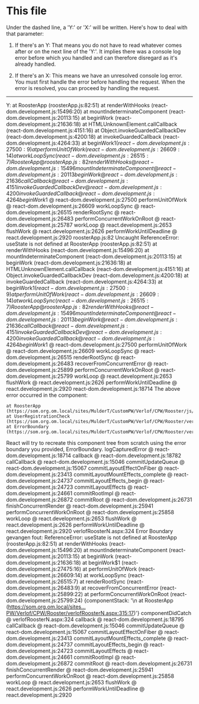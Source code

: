 # This file
Under the dashed line, a 'Y:' or 'X:' will be written. Here's how to deal with that parameter:

1. If there's an Y:
That means you do not have to read whatever comes after or on the next line of the 'Y:'. It implies there was a console log error before which you handled and can therefore disregard as it's already handled.

2. If there's an X:
This means we have an unresolved console log error. You must first handle the error before handling the request. When the error is resolved, you can proceed by handling the request.

------------------------------------------------
Y:
    at RoosterApp (roosterApp.js:82:51)
    at renderWithHooks (react-dom.development.js:15496:20)
    at mountIndeterminateComponent (react-dom.development.js:20113:15)
    at beginWork (react-dom.development.js:21636:18)
    at HTMLUnknownElement.callCallback (react-dom.development.js:4151:16)
    at Object.invokeGuardedCallbackDev (react-dom.development.js:4200:18)
    at invokeGuardedCallback (react-dom.development.js:4264:33)
    at beginWork$1 (react-dom.development.js:27500:9)
    at performUnitOfWork (react-dom.development.js:26609:14)
    at workLoopSync (react-dom.development.js:26515:7)
RoosterApp @ roosterApp.js:82
renderWithHooks @ react-dom.development.js:15496
mountIndeterminateComponent @ react-dom.development.js:20113
beginWork @ react-dom.development.js:21636
callCallback @ react-dom.development.js:4151
invokeGuardedCallbackDev @ react-dom.development.js:4200
invokeGuardedCallback @ react-dom.development.js:4264
beginWork$1 @ react-dom.development.js:27500
performUnitOfWork @ react-dom.development.js:26609
workLoopSync @ react-dom.development.js:26515
renderRootSync @ react-dom.development.js:26483
performConcurrentWorkOnRoot @ react-dom.development.js:25787
workLoop @ react.development.js:2653
flushWork @ react.development.js:2626
performWorkUntilDeadline @ react.development.js:2920
roosterApp.js:82  Uncaught ReferenceError: useState is not defined
    at RoosterApp (roosterApp.js:82:51)
    at renderWithHooks (react-dom.development.js:15496:20)
    at mountIndeterminateComponent (react-dom.development.js:20113:15)
    at beginWork (react-dom.development.js:21636:18)
    at HTMLUnknownElement.callCallback (react-dom.development.js:4151:16)
    at Object.invokeGuardedCallbackDev (react-dom.development.js:4200:18)
    at invokeGuardedCallback (react-dom.development.js:4264:33)
    at beginWork$1 (react-dom.development.js:27500:9)
    at performUnitOfWork (react-dom.development.js:26609:14)
    at workLoopSync (react-dom.development.js:26515:7)
RoosterApp @ roosterApp.js:82
renderWithHooks @ react-dom.development.js:15496
mountIndeterminateComponent @ react-dom.development.js:20113
beginWork @ react-dom.development.js:21636
callCallback @ react-dom.development.js:4151
invokeGuardedCallbackDev @ react-dom.development.js:4200
invokeGuardedCallback @ react-dom.development.js:4264
beginWork$1 @ react-dom.development.js:27500
performUnitOfWork @ react-dom.development.js:26609
workLoopSync @ react-dom.development.js:26515
renderRootSync @ react-dom.development.js:26483
recoverFromConcurrentError @ react-dom.development.js:25899
performConcurrentWorkOnRoot @ react-dom.development.js:25799
workLoop @ react.development.js:2653
flushWork @ react.development.js:2626
performWorkUntilDeadline @ react.development.js:2920
react-dom.development.js:18714  The above error occurred in the <RoosterApp> component:

    at RoosterApp (https://som.org.om.local/sites/MulderT/CustomPW/Verlof/CPW/Rooster/js/core/roosterApp.js:82:51)
    at UserRegistrationCheck (https://som.org.om.local/sites/MulderT/CustomPW/Verlof/CPW/Rooster/verlofRoosterN.aspx:345:42)
    at ErrorBoundary (https://som.org.om.local/sites/MulderT/CustomPW/Verlof/CPW/Rooster/verlofRoosterN.aspx:315:17)

React will try to recreate this component tree from scratch using the error boundary you provided, ErrorBoundary.
logCapturedError @ react-dom.development.js:18714
callback @ react-dom.development.js:18782
callCallback @ react-dom.development.js:15046
commitUpdateQueue @ react-dom.development.js:15067
commitLayoutEffectOnFiber @ react-dom.development.js:23413
commitLayoutMountEffects_complete @ react-dom.development.js:24737
commitLayoutEffects_begin @ react-dom.development.js:24723
commitLayoutEffects @ react-dom.development.js:24661
commitRootImpl @ react-dom.development.js:26872
commitRoot @ react-dom.development.js:26731
finishConcurrentRender @ react-dom.development.js:25941
performConcurrentWorkOnRoot @ react-dom.development.js:25858
workLoop @ react.development.js:2653
flushWork @ react.development.js:2626
performWorkUntilDeadline @ react.development.js:2920
verlofRoosterN.aspx:324  Error Boundary gevangen fout: ReferenceError: useState is not defined
    at RoosterApp (roosterApp.js:82:51)
    at renderWithHooks (react-dom.development.js:15496:20)
    at mountIndeterminateComponent (react-dom.development.js:20113:15)
    at beginWork (react-dom.development.js:21636:18)
    at beginWork$1 (react-dom.development.js:27475:16)
    at performUnitOfWork (react-dom.development.js:26609:14)
    at workLoopSync (react-dom.development.js:26515:7)
    at renderRootSync (react-dom.development.js:26483:9)
    at recoverFromConcurrentError (react-dom.development.js:25899:22)
    at performConcurrentWorkOnRoot (react-dom.development.js:25799:24) {componentStack: '\n    at RoosterApp (https://som.org.om.local/sites…PW/Verlof/CPW/Rooster/verlofRoosterN.aspx:315:17)'}
componentDidCatch @ verlofRoosterN.aspx:324
callback @ react-dom.development.js:18795
callCallback @ react-dom.development.js:15046
commitUpdateQueue @ react-dom.development.js:15067
commitLayoutEffectOnFiber @ react-dom.development.js:23413
commitLayoutMountEffects_complete @ react-dom.development.js:24737
commitLayoutEffects_begin @ react-dom.development.js:24723
commitLayoutEffects @ react-dom.development.js:24661
commitRootImpl @ react-dom.development.js:26872
commitRoot @ react-dom.development.js:26731
finishConcurrentRender @ react-dom.development.js:25941
performConcurrentWorkOnRoot @ react-dom.development.js:25858
workLoop @ react.development.js:2653
flushWork @ react.development.js:2626
performWorkUntilDeadline @ react.development.js:2920

